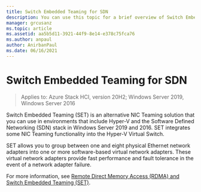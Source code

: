 ```yaml
---
title: Switch Embedded Teaming for SDN
description: You can use this topic for a brief overview of Switch Embedded Teaming in Windows Server 2019 and 2016.
manager: grcusanz
ms.topic: article
ms.assetid: aa5b5d11-3921-44f9-8e14-e378c75fca76
ms.author: anpaul
author: AnirbanPaul
ms.date: 06/16/2021
---
```

# Switch Embedded Teaming for SDN

>Applies to: Azure Stack HCI, version 20H2; Windows Server 2019, Windows Server 2016

Switch Embedded Teaming (SET) is an alternative NIC Teaming solution that you can use in environments that include Hyper-V and the Software Defined Networking (SDN) stack in Windows Server 2019 and 2016. SET integrates some NIC Teaming functionality into the Hyper-V Virtual Switch.

SET allows you to group between one and eight physical Ethernet network adapters into one or more software-based virtual network adapters. These virtual network adapters provide fast performance and fault tolerance in the event of a network adapter failure.

For more information, see [Remote Direct Memory Access (RDMA) and Switch Embedded Teaming (SET)](/azure-stack/hci/concepts/host-network-requirements).